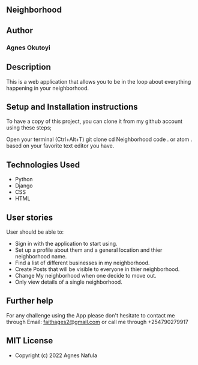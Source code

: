 ## Neighborhood


## Author
### Agnes Okutoyi

## Description
This is a web application that allows you to be in the loop about everything happening in your neighborhood. 

## Setup and Installation instructions
To have a copy of this project, you can clone it from my github account using these steps;

Open your terminal (Ctrl+Alt+T)
git clone
cd Neighborhood
code . or atom . based on your favorite text editor you have.

## Technologies Used
 * Python 
 * Django
 * CSS
 * HTML

 ## User stories
 User should be able to:
 * Sign in with the application to start using.
 * Set up a profile about them and a general location and thier neighborhood name.
 * Find a list of different businesses in my neighborhood.
 * Create Posts that will be visible to everyone in thier neighborhood.
 * Change My neighborhood when one decide to move out.
 * Only view details of a single neighborhood.

## Further help
For any challenge using the App please don't hesitate to contact me through Email: faithages2@gmail.com or call me through +254790279917

## MIT License
* Copyright (c) 2022 Agnes Nafula

